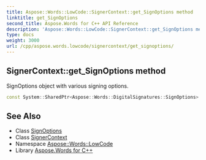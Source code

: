 ```yaml
---
title: Aspose::Words::LowCode::SignerContext::get_SignOptions method
linktitle: get_SignOptions
second_title: Aspose.Words for C++ API Reference
description: 'Aspose::Words::LowCode::SignerContext::get_SignOptions method. SignOptions object with various signing options in C++.'
type: docs
weight: 3000
url: /cpp/aspose.words.lowcode/signercontext/get_signoptions/
---
```

## SignerContext::get_SignOptions method


SignOptions object with various signing options.

```cpp
const System::SharedPtr<Aspose::Words::DigitalSignatures::SignOptions> & Aspose::Words::LowCode::SignerContext::get_SignOptions() const
```

## See Also

* Class [SignOptions](../../../aspose.words.digitalsignatures/signoptions/)
* Class [SignerContext](../)
* Namespace [Aspose::Words::LowCode](../../)
* Library [Aspose.Words for C++](../../../)
